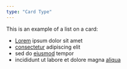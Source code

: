 ```yaml
---
type: "Card Type"
---
```


This is an example of a list on a card:

* <a href="http://www.lipsum.com/" target="_blank">Lorem</a> ipsum dolor sit amet
* <a href="http://www.lipsum.com/" target="_blank">consectetur</a> adipiscing elit
* sed do <a href="http://www.lipsum.com/" target="_blank">eiusmod</a> tempor
* incididunt ut labore et dolore magna <a href="http://www.lipsum.com/" target="_blank">aliqua</a>
